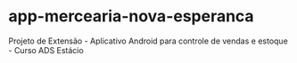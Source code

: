 # app-mercearia-nova-esperanca
Projeto de Extensão - Aplicativo Android para controle de vendas e estoque - Curso ADS Estácio
